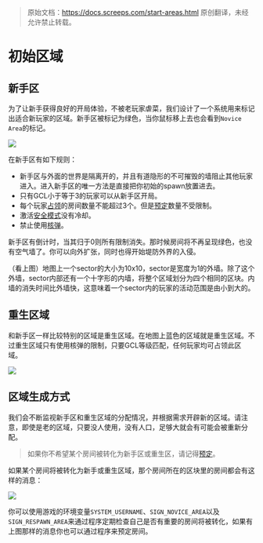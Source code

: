 > 原始文档：https://docs.screeps.com/start-areas.html
> 原创翻译，未经允许禁止转载。

#  初始区域

## 新手区

为了让新手获得良好的开局体验，不被老玩家虐菜，我们设计了一个系统用来标记出适合新玩家的区域。新手区被标记为绿色，当你鼠标移上去也会看到`Novice Area`的标记。

![](https://docs.screeps.com/img/novice.png)

在新手区有如下规则：

*   新手区与外面的世界是隔离开的，并且有道隐形的不可摧毁的墙阻止其他玩家进入。进入新手区的唯一方法是直接把你初始的spawn放置进去。
*   只有GCL小于等于3的玩家可以从新手区开局。
*   每个玩家[占领](https://docs.screeps.com/api/#Creep.claimController)的房间数量不能超过3个。但是[预定](https://docs.screeps.com/api/#Creep.reserveController)数量不受限制。
*   激活[安全模式](https://docs.screeps.com/defense.html)没有冷却。
*   禁止使用[核弹](https://docs.screeps.com/api/#StructureNuker)。

新手区有倒计时，当其归于0则所有限制消失。那时候房间将不再呈现绿色，也没有空气墙了。你可以向外扩张，同时也得开始堤防外界的入侵。

（看上图）地图上一个sector的大小为10x10，sector是宽度为1的外墙。除了这个外墙，sector内部还有一个十字形的内墙，将整个区域划分为四个相同的区块。内墙的消失时间比外墙快，这意味着一个sector内的玩家的活动范围是由小到大的。

## 重生区域

和新手区一样比较特别的区域是重生区域。在地图上蓝色的区域就是重生区域。不过重生区域只有使用核弹的限制，只要GCL等级匹配，任何玩家均可占领此区域。

![](https://docs.screeps.com/img/chrome_2017-03-06_14-40-11.png)

## 区域生成方式

我们会不断监视新手区和重生区域的分配情况，并根据需求开辟新的区域。请注意，即使是老的区域，只要没人使用，没有人口，足够大就会有可能会被重新分配。

> 如果你不希望某个房间被转化为新手区或重生区，请记得[预定](https://docs.screeps.com/api/#Creep.reserveController)。

如果某个房间将被转化为新手或重生区域，那个房间所在的区块里的房间都会有这样的消息：

![](https://docs.screeps.com/img/chrome_2017-03-08_13-01-20.png)

你可以使用游戏的环境变量`SYSTEM_USERNAME`、`SIGN_NOVICE_AREA`以及`SIGN_RESPAWN_AREA`来通过程序定期检查自己是否有重要的房间将被转化，如果有上图那样的消息你也可以通过程序来预定房间。

